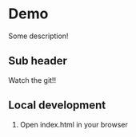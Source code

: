 # Demo

Some description!

## Sub header

Watch the git!!

## Local development

1. Open index.html in your browser